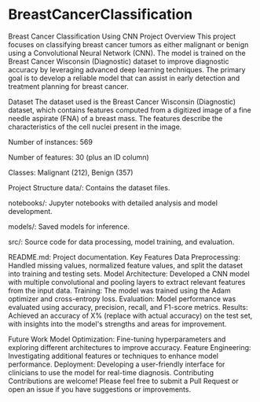 # BreastCancerClassification
Breast Cancer Classification Using CNN
Project Overview
This project focuses on classifying breast cancer tumors as either malignant or benign using a Convolutional Neural Network (CNN). The model is trained on the Breast Cancer Wisconsin (Diagnostic) dataset to improve diagnostic accuracy by leveraging advanced deep learning techniques. The primary goal is to develop a reliable model that can assist in early detection and treatment planning for breast cancer.

Dataset
The dataset used is the Breast Cancer Wisconsin (Diagnostic) dataset, which contains features computed from a digitized image of a fine needle aspirate (FNA) of a breast mass. The features describe the characteristics of the cell nuclei present in the image.

Number of instances: 569

Number of features: 30 (plus an ID column)

Classes: Malignant (212), Benign (357)

Project Structure
data/: Contains the dataset files.

notebooks/: Jupyter notebooks with detailed analysis and model development.

models/: Saved models for inference.

src/: Source code for data processing, model training, and evaluation.

README.md: Project documentation.
Key Features
Data Preprocessing: Handled missing values, normalized feature values, and split the dataset into training and testing sets.
Model Architecture: Developed a CNN model with multiple convolutional and pooling layers to extract relevant features from the input data.
Training: The model was trained using the Adam optimizer and cross-entropy loss.
Evaluation: Model performance was evaluated using accuracy, precision, recall, and F1-score metrics.
Results: Achieved an accuracy of X% (replace with actual accuracy) on the test set, with insights into the model's strengths and areas for improvement.

Future Work
Model Optimization: Fine-tuning hyperparameters and exploring different architectures to improve accuracy.
Feature Engineering: Investigating additional features or techniques to enhance model performance.
Deployment: Developing a user-friendly interface for clinicians to use the model for real-time diagnosis.
Contributing
Contributions are welcome! Please feel free to submit a Pull Request or open an issue if you have suggestions or improvements.
